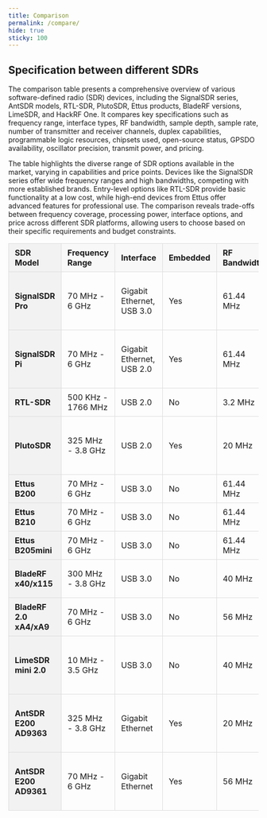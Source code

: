 ```yaml
---
title: Comparison
permalink: /compare/
hide: true
sticky: 100
---
```


## Specification between different SDRs

The comparison table presents a comprehensive overview of various software-defined radio (SDR) devices, including the SignalSDR series, AntSDR models, RTL-SDR, PlutoSDR, Ettus products, BladeRF versions, LimeSDR, and HackRF One. It compares key specifications such as frequency range, interface types, RF bandwidth, sample depth, sample rate, number of transmitter and receiver channels, duplex capabilities, programmable logic resources, chipsets used, open-source status, GPSDO availability, oscillator precision, transmit power, and pricing.

The table highlights the diverse range of SDR options available in the market, varying in capabilities and price points. Devices like the SignalSDR series offer wide frequency ranges and high bandwidths, competing with more established brands. Entry-level options like RTL-SDR provide basic functionality at a low cost, while high-end devices from Ettus offer advanced features for professional use. The comparison reveals trade-offs between frequency coverage, processing power, interface options, and price across different SDR platforms, allowing users to choose based on their specific requirements and budget constraints.

<style>
  table {
    width: 100%;
    border-collapse: collapse;
  }
  th, td {
    padding: 8px 12px;
    border: 1px solid #ddd;
    text-align: left;
  }
  th {
    background-color: #f2f2f2;
    position: sticky;
    top: 0;
    z-index: 2;
  }
  td:first-child, th:first-child {
    position: sticky;
    left: 0;
    background-color: #f2f2f2;
    z-index: 1;
  }
  table th {
    background-color: #f8f8f8;
  }
</style>

| **SDR Model**            | **Frequency Range**    | **Interface**           | **Embedded** | **RF Bandwidth** | **Sample Depth** | **Sample Rate** | **Channels/Duplex**    | **Logic Gates**       | **Chipset** | **Open Source**               | **GPSDO** | **Oscillator Precision**              | **Transmit Power**                               |
|--------------------------|------------------------|-------------------------|--------------|------------------|------------------|-----------------|------------------------|-----------------------|-------------|----------------------------------|-----------|---------------------------------------|-------------------------------------------------|
| **SignalSDR Pro**         | 70 MHz - 6 GHz         | Gigabit Ethernet, USB 3.0| Yes          | 61.44 MHz        | 12 bits          | 61.44 MSPS      | 2 Tx / 2 Rx / Full Duplex| 85k                  | AD9361      | Schematic & firmware          | Yes       | ~ 1 ppm                              | Up to 10 dBm (depending on frequency)            |
| **SignalSDR Pi**          | 70 MHz - 6 GHz         | Gigabit Ethernet, USB 2.0| Yes          | 61.44 MHz        | 12 bits          | 61.44 MSPS      | 2 Tx / 2 Rx / Full Duplex| 85k                  | AD9361      | Schematic & firmware          | Yes       | ~10 ppm                              | Up to 20 dBm (depending on frequency)            |
| **RTL-SDR**               | 500 KHz - 1766 MHz     | USB 2.0                  | No           | 3.2 MHz          | 8 bits           | 3.2 MSPS        | 0 Tx / 1 Rx / No Duplex | N/A                   | RTL2832U    | No                             | No        | ~1 ppm                               | N/A                                           |
| **PlutoSDR**              | 325 MHz - 3.8 GHz      | USB 2.0                  | Yes          | 20 MHz           | 12 bits          | 61.44 MSPS      | 2 Tx / 2 Rx / Full Duplex| 28k                   | AD9363      | Full                           | No        | ~20 ppm                              | Up to 6 dBm (depending on frequency)            |
| **Ettus B200**            | 70 MHz - 6 GHz         | USB 3.0                  | No           | 61.44 MHz        | 12 bits          | 61.44 MSPS      | 1 Tx / 1 Rx / Full Duplex| 75k                   | AD9364      | Schematic, Firmware             | Ext.      | ~2 ppm                               | 10 dBm+                                        |
| **Ettus B210**            | 70 MHz - 6 GHz         | USB 3.0                  | No           | 61.44 MHz        | 12 bits          | 61.44 MSPS      | 2 Tx / 2 Rx / Full Duplex| 100k                  | AD9361      | Schematic, Firmware             | Ext.      | ~2 ppm                               | 10 dBm+                                        |
| **Ettus B205mini**        | 70 MHz - 6 GHz         | USB 3.0                  | No           | 61.44 MHz        | 12 bits          | 61.44 MSPS      | 1 Tx / 1 Rx / Full Duplex| 150k                  | AD9364      | Schematic & firmware            | Ext.      | ~2 ppm                               | 10 dBm+                                        |
| **BladeRF x40/x115**      | 300 MHz - 3.8 GHz      | USB 3.0                  | No           | 40 MHz           | 12 bits          | 40 MSPS         | 1 Tx / 1 Rx / Full Duplex| 40k (115k avail)      | LMS6002M    | Schematic, Firmware             | No        | ~1 ppm                               | 6 dBm                                         |
| **BladeRF 2.0 xA4/xA9**   | 70 MHz - 6 GHz         | USB 3.0                  | No           | 56 MHz           | 12 bits          | 61.44 MSPS      | 2 Tx / 2 Rx / Full Duplex| 32k (292k avail)     | AD9361      | Schematic, Firmware             | No        | ~1 ppm                               | 8 dBm                                         |
| **LimeSDR mini 2.0**      | 10 MHz - 3.5 GHz       | USB 3.0                  | No           | 40 MHz           | 12 bits          | 30.72 MSPS      | 1 Tx / 1 Rx / Full Duplex| 44k                   | LMS7002M    | Full                           | No        | ~1 ppm initial, ~ 4 ppm stable         | Up to 10 dBm (depending on frequency)            |
| **AntSDR E200 AD9363**    | 325 MHz - 3.8 GHz      | Gigabit Ethernet         | Yes          | 20 MHz           | 12 bits          | 61.44 MSPS      | 2 Tx / 2 Rx / Full Duplex| 85k                   | AD9363      | Schematic & firmware          | No        | ~2 ppm                               | Up to 10 dBm (depending on frequency)           |
| **AntSDR E200 AD9361**    | 70 MHz - 6 GHz         | Gigabit Ethernet         | Yes          | 56 MHz           | 12 bits          | 61.44 MSPS      | 2 Tx / 2 Rx / Full Duplex| 85k                   | AD9361      | Schematic & firmware          | No        | ~2 ppm                               | Up to 10 dBm (depending on frequency)           |

